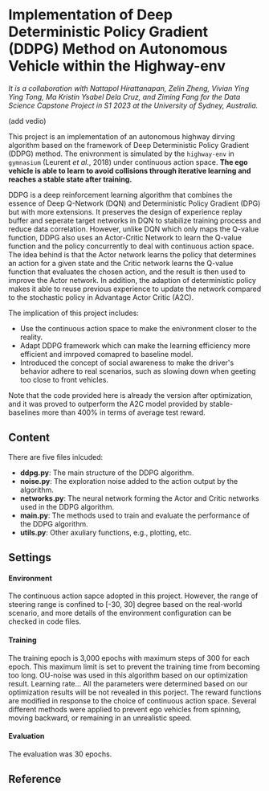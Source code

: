 # Implementation of Deep Deterministic Policy Gradient (DDPG) Method on Autonomous Vehicle within the Highway-env 

*It is a collaboration with Nattapol Hirattanapan, Zelin Zheng, Vivian Ying Ying Tong, Ma Kristin Ysabel Dela Cruz, and Ziming Fang for the Data Science Capstone Project in S1 2023 at the University of Sydney, Australia.*

(add vedio)

This project is an implementation of an autonomous highway dirving algorithm based on the framework of Deep Deterministic Policy Gradient (DDPG) method. The enivronment is simulated by the `highway-env` in `gymnasium` (Leurent *et al.*, 2018) under continuous action space. **The ego vehicle is able to learn to avoid collisions through iterative learning and reaches a stable state after training.**

DDPG is a deep reinforcement learning algorithm that combines the essence of Deep Q-Network (DQN) and Deterministic Policy Gradient (DPG) but with more extensions. It preserves the design of experience replay buffer and seperate target networks in DQN to stabilize training process and reduce data correlation. However, unlike DQN which only maps the Q-value function, DDPG also uses an Actor-Critic Network to learn the Q-value function and the policy concurrently to deal with continuous action space. The idea behind is that the Actor network learns the policy that determines an action for a given state and the Critic network learns the Q-value function that evaluates the chosen action, and the result is then used to improve the Actor network. In addition, the adaption of deterministic policy makes it able to reuse previous experience to update the network compared to the stochastic policy in Advantage Actor Critic (A2C).

The implication of this project includes:

- Use the continuous action space to make the enivronment closer to the reality.
- Adapt DDPG framework which can make the learning efficiency more efficient and imrpoved comapred to baseline model.
- Introduced the concept of social awareness to make the driver's behavior adhere to real scenarios, such as slowing down when geeting too close to front vehicles.

Note that the code provided here is already the version after optimization, and it was proved to outperform the A2C model provided by stable-baselines more than 400% in terms of average test reward.

## Content

There are five files inlcuded:

- **ddpg.py**: The main structure of the DDPG algorithm.
- **noise.py**: The exploration noise added to the action output by the algorithm.
- **networks.py**: The neural network forming the Actor and Critic networks used in the DDPG algorithm.
- **main.py**: The methods used to train and evaluate the performance of the DDPG algorithm.
- **utils.py**: Other axuliary functions, e.g., plotting, etc.

## Settings

#### Environment
The continuous action sapce adopted in this project. However, the range of steering range is confined to [-30, 30] degree based on the real-world scenario, and more details of the environment configuration can be checked in code files.

#### Training
The training epoch is 3,000 epochs with maximum steps of 300 for each epoch. This maximum limit is set to prevent the training time from becoming too long.
OU-noise was used in this algorithm based on our optimization result. Learning rate... All the parameters were determined based on our optimization results will be not revealed in this porject.
The reward functions are modified in response to the choice of continuous action space. Several different methods were applied to prevent ego vehicles from spinning, moving backward, or remaining in an unrealistic speed.

#### Evaluation
The evaluation was 30 epochs.

## Reference
